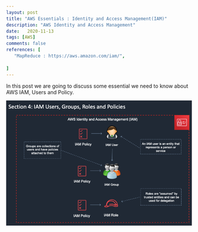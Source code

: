```yaml
---
layout: post
title: "AWS Essentials : Identity and Access Management(IAM)"
description: "AWS Identity and Access Management"
date:   2020-11-13
tags: [AWS]
comments: false
references: [
   "MapReduce : https://aws.amazon.com/iam/",
   
]
---  
```


In this post we are going to discuss some essential we need to know about AWS IAM, Users and Policy.

<div class="text-center">
    <img src="../../images/2020-11-13-11-36-03.png"/>
</div>
